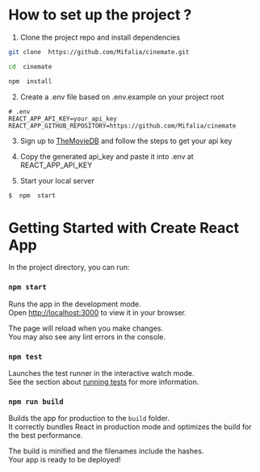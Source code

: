 # How to set up the project ?

1. Clone the project repo and install dependencies

```bash
git clone  https://github.com/Mifalia/cinemate.git
```

```bash
cd  cinemate
```

```bash
npm  install
```

2. Create a .env file based on .env.example on your project root

```text
# .env
REACT_APP_API_KEY=your_api_key
REACT_APP_GITHUB_REPOSITORY=https://github.com/Mifalia/cinemate

```

3. Sign up to [TheMovieDB](https://developer.themoviedb.org/docs/getting-started) and follow the steps to get your api key

4. Copy the generated api_key and paste it into .env at REACT_APP_API_KEY

5. Start your local server

```bash
$  npm  start
```

# Getting Started with Create React App

In the project directory, you can run:

### `npm start`

Runs the app in the development mode.\
Open [http://localhost:3000](http://localhost:3000) to view it in your browser.

The page will reload when you make changes.\
You may also see any lint errors in the console.

### `npm test`

Launches the test runner in the interactive watch mode.\
See the section about [running tests](https://facebook.github.io/create-react-app/docs/running-tests) for more information.

### `npm run build`

Builds the app for production to the `build` folder.\
It correctly bundles React in production mode and optimizes the build for the best performance.

The build is minified and the filenames include the hashes.\
Your app is ready to be deployed!
